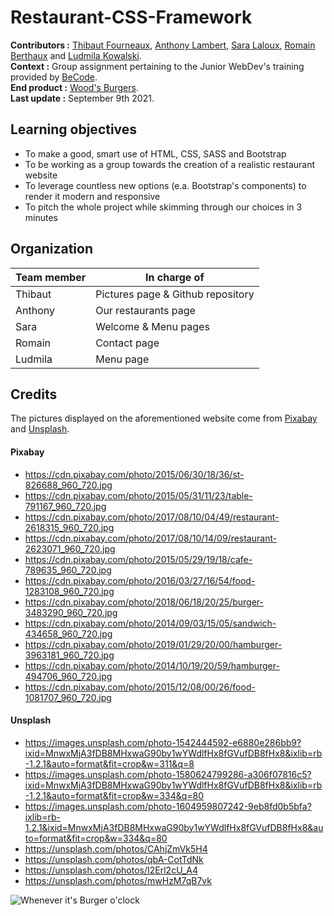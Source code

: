 # Restaurant-CSS-Framework 

**Contributors :** [Thibaut Fourneaux](https://github.com/FourneauxThibaut), [Anthony Lambert](https://github.com/Kaleidosport), [Sara Laloux](https://github.com/saralaloux), [Romain Berthaux](https://github.com/kawtagan) and [Ludmila Kowalski](https://github.com/LudmilaKowalski).  
**Context :** Group assignment pertaining to the Junior WebDev's training provided by [BeCode](https://github.com/becodeorg).  
**End product :** [Wood's Burgers](https://fourneauxthibaut.github.io/restaurant-css-framework/).  
**Last update :** September 9th 2021.  

## Learning objectives  

* To make a good, smart use of HTML, CSS, SASS and Bootstrap  
* To be working as a group towards the creation of a realistic restaurant website  
* To leverage countless new options (e.a. Bootstrap's components) to render it modern and responsive  
* To pitch the whole project while skimming through our choices in 3 minutes  
  
## Organization  

Team member | In charge of
----------- | ------------
Thibaut | Pictures page & Github repository
Anthony | Our restaurants page
Sara | Welcome & Menu pages
Romain | Contact page
Ludmila | Menu page   

## Credits  

The pictures displayed on the aforementioned website come from [Pixabay](https://pixabay.com/) and [Unsplash](https://unsplash.com/).  
  
#### Pixabay  

* https://cdn.pixabay.com/photo/2015/06/30/18/36/st-826688_960_720.jpg  
* https://cdn.pixabay.com/photo/2015/05/31/11/23/table-791167_960_720.jpg  
* https://cdn.pixabay.com/photo/2017/08/10/04/49/restaurant-2618315_960_720.jpg  
* https://cdn.pixabay.com/photo/2017/08/10/14/09/restaurant-2623071_960_720.jpg  
* https://cdn.pixabay.com/photo/2015/05/29/19/18/cafe-789635_960_720.jpg  
* https://cdn.pixabay.com/photo/2016/03/27/16/54/food-1283108_960_720.jpg  
* https://cdn.pixabay.com/photo/2018/06/18/20/25/burger-3483290_960_720.jpg  
* https://cdn.pixabay.com/photo/2014/09/03/15/05/sandwich-434658_960_720.jpg  
* https://cdn.pixabay.com/photo/2019/01/29/20/00/hamburger-3963181_960_720.jpg  
* https://cdn.pixabay.com/photo/2014/10/19/20/59/hamburger-494706_960_720.jpg  
* https://cdn.pixabay.com/photo/2015/12/08/00/26/food-1081707_960_720.jpg  

#### Unsplash  

* https://images.unsplash.com/photo-1542444592-e6880e286bb9?ixid=MnwxMjA3fDB8MHxwaG90by1wYWdlfHx8fGVufDB8fHx8&ixlib=rb-1.2.1&auto=format&fit=crop&w=311&q=8  
* https://images.unsplash.com/photo-1580624799286-a306f07816c5?ixid=MnwxMjA3fDB8MHxwaG90by1wYWdlfHx8fGVufDB8fHx8&ixlib=rb-1.2.1&auto=format&fit=crop&w=334&q=80  
* https://images.unsplash.com/photo-1604959807242-9eb8fd0b5bfa?ixlib=rb-1.2.1&ixid=MnwxMjA3fDB8MHxwaG90by1wYWdlfHx8fGVufDB8fHx8&auto=format&fit=crop&w=334&q=80   
* https://unsplash.com/photos/CAhjZmVk5H4  
* https://unsplash.com/photos/qbA-CotTdNk  
* https://unsplash.com/photos/I2Erl2cU_A4  
* https://unsplash.com/photos/mwHzM7qB7vk       
  
![Whenever it's Burger o'clock](https://thumbs.gfycat.com/ImmaculateGiddyHarlequinbug-size_restricted.gif)